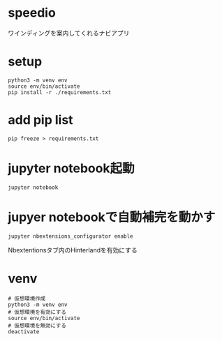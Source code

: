 # speedio
ワインディングを案内してくれるナビアプリ

# setup
```
python3 -m venv env
source env/bin/activate
pip install -r ./requirements.txt
```

# add pip list
```
pip freeze > requirements.txt
```

# jupyter notebook起動
```
jupyter notebook
```

# jupyer notebookで自動補完を動かす
```
jupyter nbextensions_configurator enable

```
Nbextentionsタブ内のHinterlandを有効にする

# venv
```
# 仮想環境作成
python3 -m venv env
# 仮想環境を有効にする
source env/bin/activate
# 仮想環境を無効にする
deactivate
```